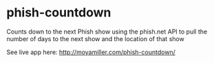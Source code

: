 phish-countdown
===============

Counts down to the next Phish show using the phish.net API to pull the number of days to the next show and the location of that show 

See live app here: http://moyamiller.com/phish-countdown/ 
